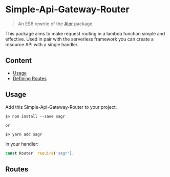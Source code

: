 # Simple-Api-Gateway-Router

> An ES6 rewrite of the [Alpr](https://github.com/aceew/lambda-proxy-router) package.

This package aims to make request routing in a lambda function simple and effective. Used in pair with the serverless framework you can create a resource API with a single handler.

## Content

- [Usage](#usage)
- [Defining Routes](#routes)

## Usage

Add this Simple-Api-Gateway-Router to your project.

```shell
$> npm install --save sagr

or

$> yarn add sagr
```

In your handler:

```javascript
const Router  require('sagr');

```

## Routes


